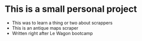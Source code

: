 # This is a small personal project

- This was to learn a thing or two about scrappers
- This is an antique maps scraper
- Written right after Le Wagon bootcamp
